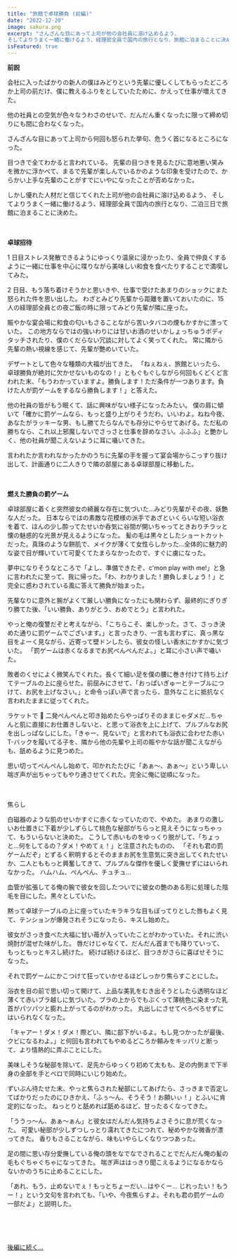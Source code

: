 ```yaml
---
title: "旅館で卓球勝負 (前編)"
date: "2022-12-20"
image: sakura.png
excerpt: "さんざんな目にあって上司が他の会社員に溶け込めるよう、
そしてよりうまく一緒に働けるよう、経理部全員で国内の旅行となり、旅館に泊まることに決めた。「ねぇねぇ、旅館といったら、卓球勝負が絶対に欠かせないものなの！」と何回もくどくど言われた末、、、"
isFeatured: true
---
```


**前説**

会社に入ったばかりの新人の僕はみどりという先輩に優しくしてもらったどころか上司の前だけ、僕に教えるふりをとしていたために、かえって仕事が増えてきた。

他の社員との空気が色々なうわさのせいで、だんだん重くなったに限って締め切りにも間に合わなくなった。

さんざんな目にあって上司から何回も怒られた挙句、危うく首になるところになった。

目つきで全てわかると言われている。
先輩の目つきを見るたびに意地悪い笑みを微かに浮かべて、まるで先輩が楽しんでいるかのような印象を受けたので、からかい上手な先輩のことがすでにいやになったことが否めなかった。

しかし優れた人材だと信じてくれた上司が他の会社員に溶け込めるよう、
そしてよりうまく一緒に働けるよう、経理部全員で国内の旅行となり、二泊三日で旅館に泊まることに決めた。
\
&nbsp;
\
&nbsp;

**卓球招待**

1 日目ストレス発散できるようにゆっくり温泉に浸かったり、全員で仲良くするように一緒に仕事を中心に喋りながら美味しい和食を食べたりすることで満喫してみた。

2 日目、もう落ち着けそうかと思いきや、仕事で受けたあまりのショックにまた怒られた件を思い出した。
わざとみどり先輩から距離を置いておいたのに、15 人の経理部全員との夜ご飯の時に限ってみどり先輩が隣に座った。

賑やかな宴会場に和食の匂いもさることながら苦いタバコの煙もかすかに漂っていた。
この地方ならではの強いわりには甘いお酒のせいかしょっちゅうボディタッチされたり、僕のくだらない冗談に対してよく笑ってくれた。
常に隣から先輩の熱い視線を感じて、先輩が艶めいていた。

デザートとして色々な種類の大福が出てきた。
「ねぇねぇ、旅館といったら、卓球勝負が絶対に欠かせないものなの！」ともぐもぐしながら何回もくどくど言われた末、「もうわかっていますよ。勝負します！ただ条件が一つあります。負けた人が罰ゲームをするなら勝負します！」と答えた。

他の社員の皆がもう眠くて、話に興味がない様子になったみたい。
僕の肩に傾いて「確かに罰ゲームなら、もっと盛り上がりそうだわ。いいわよ。ねね今夜、あなたがラッキーな男、もし勝てたらなんでも存分にやらせてあげる。ただ私の勝ちなら、これ以上邪魔しないでさっさと仕事を辞めなさい。ふふふ」と艶かしく、他の社員が聞こえないように耳に囁いてきた。

言われたか言われなかったかのうちに先輩の手を握って宴会場からこっすり抜け出して、計画通りに二人きりで隣の部屋にある卓球部屋に移動した。
\
&nbsp;
\
&nbsp;

**燃えた勝負の罰ゲーム**

卓球部屋に着くと突然彼女の綺麗な存在に気づいた…みどり先輩がその夜、妖艶な人だった。
日本ならではの素敵な花模様の派手であざといくらいな短い浴衣を着て、ほんの少し酔ってたせいか呑気に谷間が開いちゃってときおりチラッと懐の魅惑的な光景が見えるようになった。
髪の毛は黒々としたショートカットだった。真珠のような餅肌で、メイクが薄くて女性らしかった…全体的に魅力的な姿で目が輝いていて可愛くてたまらなかったので、すぐに虜になった。

夢中になりそうなところで「よし、準備できたぞ、c'mon play with me!」と急に言われたに至って、我に帰った。「わ、わかりました！勝負しましょう！」と完全に惑わされている風に答えて勝負が始まった。

先輩なりに意外と腕がよくて厳しい勝負になったにも関わらず、最終的にぎりぎり勝てた後、「いい勝負、ありがとう、おめでとう」と言われた。

やっと俺の復讐だぞと考えながら、「こちらこそ、楽しかった。さて、さっき決めた通りに罰ゲームでございます。」と言ったきり、一言も言わずに、真っ黒な目をよーく見ながら、近寄って壁ドンしたら、彼女の怪しい香水にかすかに気づいた。
「罰ゲームは赤くなるまでお尻ぺんぺんだよ。」と耳に小さい声で囁いた。

敗者のくせによく微笑んでくれた。長くて細い足を僕の腰に巻き付けて持ち上げてテーブルの上に座らせた。前屈みにさせて、「おっぱいぎゅーとテーブルにつけて、お尻を上げなさい。」と命令っぽい声で言ったら、意外なことに抵抗なく言われたままに従ってくれた。

ラケットで 🏓 二発ぺんぺんと叩き始めたらやっぱりそのままじゃダメだ…ちゃんと肌に直接にお仕置きしないと、と思って浴衣を上に上げて、プルプルなお尻を出しっぱなしにした。「きゃー、見ないで」と言われても浴衣に合わせた赤い T-バックを履いてる子を、隣から他の先輩や上司の賑やかな話が聞こえながらも、舐めるように見つめた。

思い切ってぺんぺんし始めて、叩かれたたびに「あぁ〜、あぁ〜」という卑しい喘ぎ声が出ちゃってもやり通させてくれた。完全に俺に従順になった。
\
&nbsp;
\
&nbsp;

焦らし

白磁器のような肌のせいかすぐに赤くなっていたので、やめた。
あまりの激しいお仕置きに下着が少しずらして桃色な秘部がちらっと見えそうになっちゃって、もういらないと決めた。
こうして赤いものをゆっくり脱がして、「ちょっと…何をしてるの？ダメ！やめてぇ！」と注意されたものの、
「それも君の罰ゲームだぞ」とずるく釈明するとそのままお尻を生意気に突き出してくれたせいか、二人とももっと興奮してきて、プルプルな傑作を優しく愛撫せずにはいられなかった。
ハムハム、ぺんぺん、チュチュ…

血管が拡張してる俺の腕で彼女を回したついでに彼女の艶のある形に処理した陰毛を目にした。黒々としていた。

黙って卓球テーブルの上に座っていたキラキラな目もぽってりとした唇もよく見て、テンションが爆発されそうになったら、キスし始めた。

彼女がさっき食べた大福に甘い苺が入っていたことがわかっていた。それに渋い焼酎が混ぜた味がした。
唇だけじゃなくて、だんだん首までも降りていって、もっともっとキスし続けた。
続けば続けるほど、目つきがさらに喜ばせそうになった。

それで罰ゲームにかこつけて狂っていかせるほどしっかり焦らすことにした。

浴衣を目の前で思い切って開けて、上品な美乳をむき出そうとしたら透明なほど薄くて赤いブラ越しに気づいた。ブラの上からでもぷくって薄桃色に染まった乳首がパツパツと膨れ上がってるのがわかった。
丸出しにさせてぺろぺろせずにはいられなくなった。

「キャアー！ダメ！ダメ！際どい、隣に部下がいるよ。もし見つかったが最後、クビになるわよ。」と何回も言われてもやめるどころか頼みをキッパリと断って、より情熱的に弄ぶことにした。

美味しそうな秘部を除いて、足先からゆっくり初めて太もも、足の内側まで下半身の全部を手とベロで同時にいじり始めた。

ずいぶん待たせた末、やっと焦らされた秘部にしてあげたら、さっきまで否定してばかりだったのにひきかえ、「ふぅ～ん、そうそう！お願いぃ！」とふいに肯定的になった。
ねっとりと舐めれば舐めるほど、甘ったるくなってきた。

「ううっ～ん、あぁ～ぁん」と彼女はだんだん気持ちよさそうに息が荒くなった。
可愛い秘部が少しずつしっとり濡れてきたにつれて、秘めやかな微香が漂ってきた。
香りもさることながら、味もいやらしくなりつつあった。

足の間に思い存分愛撫している俺の頭をなでなでされることでだんだん俺の髪の毛もぐちゃぐちゃになってきた。
喘ぎ声ははっきり聞こえるようになるかならないかのうちに止めることにした。

「あれ、もう、止めないでぇ！もっとちょーだい…はやくー… じれったい！もうー！」という文句を言われても、「いや、今夜焦らすよ。それも君の罰ゲームの一部だよ」と説明した。

\
&nbsp;
\
&nbsp;

[後編に続く...](/posts/ryokan2)
